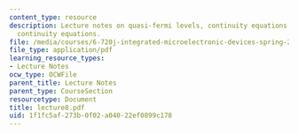 ```yaml
---
content_type: resource
description: Lecture notes on quasi-fermi levels, continuity equations, and surface
  continuity equations.
file: /media/courses/6-720j-integrated-microelectronic-devices-spring-2007/1f1fc5af273b0f02a04022ef0899c178_lecture8.pdf
file_type: application/pdf
learning_resource_types:
- Lecture Notes
ocw_type: OCWFile
parent_title: Lecture Notes
parent_type: CourseSection
resourcetype: Document
title: lecture8.pdf
uid: 1f1fc5af-273b-0f02-a040-22ef0899c178
---
```

